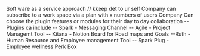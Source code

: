 
Soft ware as a service approach
// kkeep det to ur self
Company can subscribe to a work space via a plan with x numbers of users
Company Can choose the plugin features or modules for their day to day collaboration 
  -- Plugins ca include
      -- Spark - Messaging Channel
      -- Agile - Project Managemt Tool
      -- Kitana - Notion Board for Road maps and Goals
      --Ruth - Human Resource and Employee management Tool
      -- Spark Plug -  Employee wellness Perk Box  